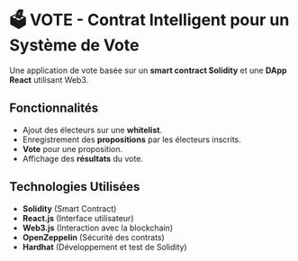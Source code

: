 
# 🗳 VOTE - Contrat Intelligent pour un Système de Vote

Une application de vote basée sur un **smart contract Solidity** et une **DApp React** utilisant Web3.

## Fonctionnalités

- Ajout des électeurs sur une **whitelist**.
- Enregistrement des **propositions** par les électeurs inscrits.
- **Vote** pour une proposition.
- Affichage des **résultats** du vote.

##  Technologies Utilisées

- **Solidity** (Smart Contract)
- **React.js** (Interface utilisateur)
- **Web3.js** (Interaction avec la blockchain)
- **OpenZeppelin** (Sécurité des contrats)
- **Hardhat** (Développement et test de Solidity)

